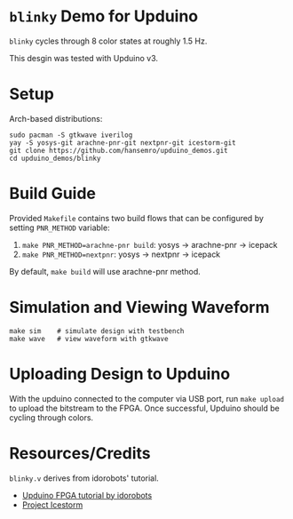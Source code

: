 # `blinky` Demo for Upduino

`blinky` cycles through 8 color states at roughly 1.5 Hz.

This desgin was tested with Upduino v3.

# Setup

Arch-based distributions:

```
sudo pacman -S gtkwave iverilog
yay -S yosys-git arachne-pnr-git nextpnr-git icestorm-git
git clone https://github.com/hansemro/upduino_demos.git
cd upduino_demos/blinky
```

# Build Guide

Provided `Makefile` contains two build flows that can be configured by setting
`PNR_METHOD` variable:

1. `make PNR_METHOD=arachne-pnr build`:  yosys -> arachne-pnr -> icepack
2. `make PNR_METHOD=nextpnr`: yosys -> nextpnr -> icepack

By default, `make build` will use arachne-pnr method.

# Simulation and Viewing Waveform

```
make sim    # simulate design with testbench
make wave   # view waveform with gtkwave
```

# Uploading Design to Upduino

With the upduino connected to the computer via USB port, run `make upload` to
upload the bitstream to the FPGA. Once successful, Upduino should be cycling
through colors.

# Resources/Credits

`blinky.v` derives from idorobots' tutorial.

- [Upduino FPGA tutorial by idorobots](https://blog.idorobots.org/entries/upduino-fpga-tutorial.html)
- [Project Icestorm](http://www.clifford.at/icestorm/)
